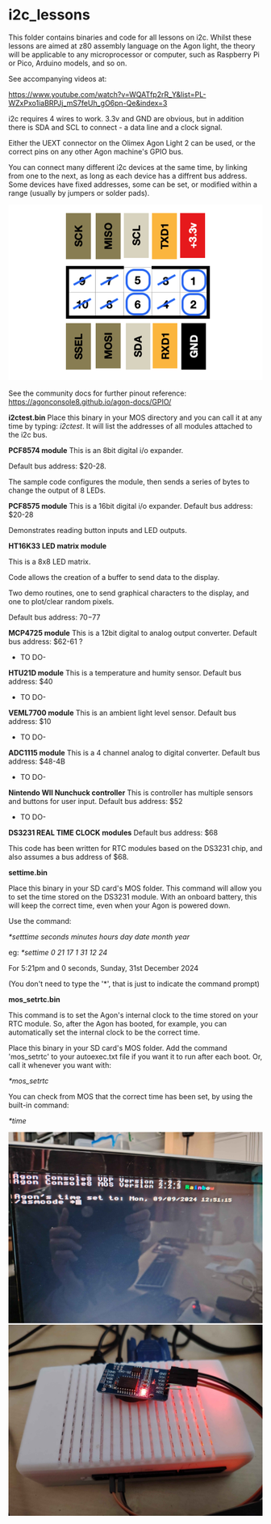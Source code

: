 # i2c_lessons
This folder contains binaries and code for all lessons on i2c. Whilst these lessons are aimed at z80 assembly language on the Agon light, the theory will be applicable to any microprocessor or computer, such as Raspberry Pi or Pico, Arduino models, and so on.

See accompanying videos at:

https://www.youtube.com/watch?v=WQATfp2rR_Y&list=PL-WZxPxo1iaBRPJj_mS7feUh_gO6pn-Qe&index=3


i2c requires 4 wires to work. 3.3v and GND are obvious, but in addition there is SDA and SCL to connect - a data line and a clock signal.

Either the UEXT connector on the Olimex Agon Light 2 can be used, or the correct pins on any other Agon machine's GPIO bus.

You can connect many different i2c devices at the same time, by linking from one to the next, as long as each device has a diffrent bus address. Some devices have fixed addresses, some can be set, or modified within a range (usually by jumpers or solder pads).

![](./io_uext2.png)

See the community docs for further pinout reference:
https://agonconsole8.github.io/agon-docs/GPIO/


<B>i2ctest.bin</B>
Place this binary in your MOS directory and you can call it at any time by typing:
<i>i2ctest</i>.
It will list the addresses of all modules attached to the i2c bus.

<B>PCF8574 module</B>
This is an 8bit digital i/o expander.

Default bus address: $20-28.

The sample code configures the module, then sends a series of bytes to change the output of 8 LEDs.

<B>PCF8575 module</B>
This is a 16bit digital i/o expander.
Default bus address: $20-28

Demonstrates reading button inputs and LED outputs.

<B>HT16K33 LED matrix module</B>

This is a 8x8 LED matrix.

Code allows the creation of a buffer to send data to the display. 

Two demo routines, one to send graphical characters to the display, and one to plot/clear random pixels.

Default bus address: $70-$77


<B>MCP4725 module</B>
This is a 12bit digital to analog output converter.
Default bus address: $62-61 ?

- TO DO-

<B>HTU21D module</B>
This is a temperature and humity sensor.
Default bus address: $40

- TO DO-

<B>VEML7700 module</B>
This is an ambient light level sensor.
Default bus address: $10

- TO DO-

<B>ADC1115 module</B>
This is a 4 channel analog to digital converter.
Default bus address: $48-4B

- TO DO-

<B>Nintendo WII Nunchuck controller</B>
This is controller has multiple sensors and buttons for user input.
Default bus address: $52

- TO DO-





<B>DS3231 REAL TIME CLOCK modules</B>
Default bus address: $68

This code has been written for RTC modules based on the DS3231 chip, and also assumes a bus address of $68.

<b>settime.bin</b>

Place this binary in your SD card's MOS folder. This command will allow you to set the time stored on the DS3231 module. With an onboard battery, this will keep the correct time, even when your Agon is powered down.

Use the command:

<i>*setttime seconds minutes hours day date month year</i>

eg: 
<i>*settime 0 21 17 1 31 12 24</i>

For 5:21pm and 0 seconds, Sunday, 31st December 2024

(You don't need to type the '*', that is just to indicate the command prompt)



<b>mos_setrtc.bin</b>

This command is to set the Agon's internal clock to the time stored on your RTC module. So, after the Agon has booted, for example, you can automatically set the internal clock to be the correct time.

Place this binary in your SD card's MOS folder.
Add the command 'mos_setrtc' to your autoexec.txt file if you want it to run after each boot.
Or, call it whenever you want with:

<i>*mos_setrtc</i>

You can check from MOS that the correct time has been set, by using the built-in command:

<i>*time</i>


![](./agontime.jpg)
![](./rtc%20module.jpg)

